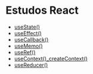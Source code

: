 # Estudos React

- [useState()](md/useState().md)
- [useEffect()](md/useEffect().md)
- [useCallback()](md/useCallback().md)
- [useMemo()](md/useMemo().md)
- [useRef()](md/useRef().md)
- [useContext()\_createContext()](md/useContext()_createContext().md)
- [useReducer()](md/useReducer().md)
